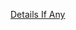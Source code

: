 [Details If Any](https://github.com/deathbybandaid/piholeparser/blob/master/RecentRunLogs/parsingscripts/LeadGenerator.md)

